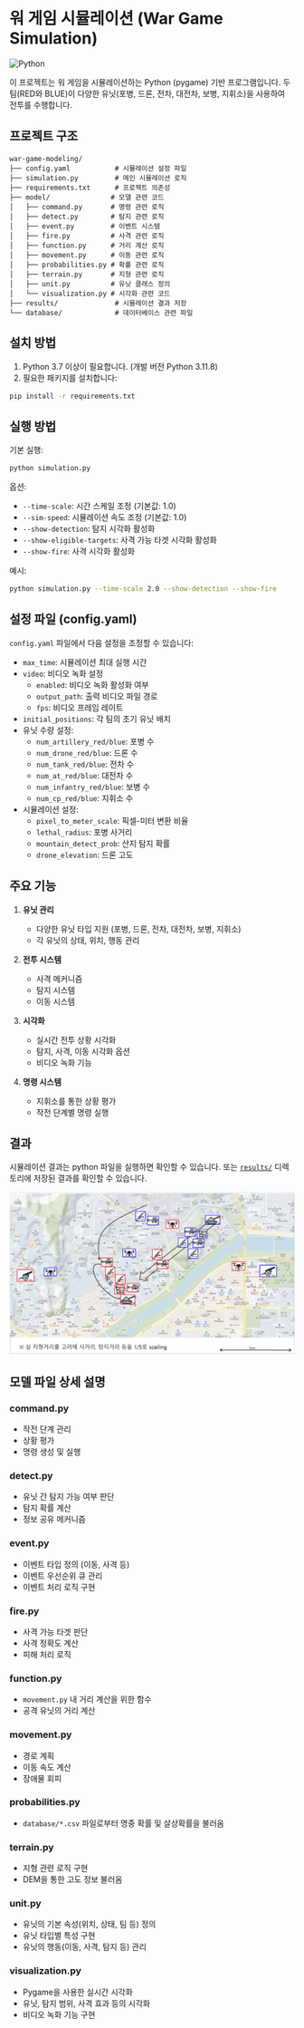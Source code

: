 # 워 게임 시뮬레이션 (War Game Simulation)
![Python](https://img.shields.io/badge/python-3670A0?style=for-the-badge&logo=python&logoColor=ffdd54)

이 프로젝트는 워 게임을 시뮬레이션하는 Python (pygame) 기반 프로그램입니다. 두 팀(RED와 BLUE)이 다양한 유닛(포병, 드론, 전차, 대전차, 보병, 지휘소)을 사용하여 전투를 수행합니다.

## 프로젝트 구조

```
war-game-modeling/
├── config.yaml           # 시뮬레이션 설정 파일
├── simulation.py         # 메인 시뮬레이션 로직
├── requirements.txt      # 프로젝트 의존성
├── model/               # 모델 관련 코드
│   ├── command.py       # 명령 관련 로직
│   ├── detect.py        # 탐지 관련 로직
│   ├── event.py         # 이벤트 시스템
│   ├── fire.py          # 사격 관련 로직
│   ├── function.py      # 거리 계산 로직
│   ├── movement.py      # 이동 관련 로직
│   ├── probabilities.py # 확률 관련 로직
│   ├── terrain.py       # 지형 관련 로직
│   ├── unit.py          # 유닛 클래스 정의
│   └── visualization.py # 시각화 관련 코드
├── results/              # 시뮬레이션 결과 저장
└── database/             # 데이터베이스 관련 파일
```

## 설치 방법

1. Python 3.7 이상이 필요합니다. (개발 버전 Python 3.11.8)
2. 필요한 패키지를 설치합니다:
```bash
pip install -r requirements.txt
```

## 실행 방법

기본 실행:
```bash
python simulation.py
```

옵션:
- `--time-scale`: 시간 스케일 조정 (기본값: 1.0)
- `--sim-speed`: 시뮬레이션 속도 조정 (기본값: 1.0)
- `--show-detection`: 탐지 시각화 활성화
- `--show-eligible-targets`: 사격 가능 타겟 시각화 활성화
- `--show-fire`: 사격 시각화 활성화

예시:
```bash
python simulation.py --time-scale 2.0 --show-detection --show-fire
```

## 설정 파일 (config.yaml)

`config.yaml` 파일에서 다음 설정을 조정할 수 있습니다:

- `max_time`: 시뮬레이션 최대 실행 시간
- `video`: 비디오 녹화 설정
  - `enabled`: 비디오 녹화 활성화 여부
  - `output_path`: 출력 비디오 파일 경로
  - `fps`: 비디오 프레임 레이트
- `initial_positions`: 각 팀의 초기 유닛 배치
- 유닛 수량 설정:
  - `num_artillery_red/blue`: 포병 수
  - `num_drone_red/blue`: 드론 수
  - `num_tank_red/blue`: 전차 수
  - `num_at_red/blue`: 대전차 수
  - `num_infantry_red/blue`: 보병 수
  - `num_cp_red/blue`: 지휘소 수
- 시뮬레이션 설정:
  - `pixel_to_meter_scale`: 픽셀-미터 변환 비율
  - `lethal_radius`: 포병 사거리
  - `mountain_detect_prob`: 산지 탐지 확률
  - `drone_elevation`: 드론 고도

## 주요 기능

1. **유닛 관리**
   - 다양한 유닛 타입 지원 (포병, 드론, 전차, 대전차, 보병, 지휘소)
   - 각 유닛의 상태, 위치, 행동 관리

2. **전투 시스템**
   - 사격 메커니즘
   - 탐지 시스템
   - 이동 시스템

3. **시각화**
   - 실시간 전투 상황 시각화
   - 탐지, 사격, 이동 시각화 옵션
   - 비디오 녹화 기능

4. **명령 시스템**
   - 지휘소를 통한 상황 평가
   - 작전 단계별 명령 실행

## 결과

시뮬레이션 결과는 python 파일을 실행하면 확인할 수 있습니다.
또는 [`results/`](./results/simulation_final.mp4) 디렉토리에 저장된 결과를 확인할 수 있습니다.

<img src = "results/war_game_sample_image.png">

## 모델 파일 상세 설명

### command.py
- 작전 단계 관리
- 상황 평가
- 명령 생성 및 실행 

### detect.py
- 유닛 간 탐지 가능 여부 판단
- 탐지 확률 계산
- 정보 공유 메커니즘

### event.py
- 이벤트 타입 정의 (이동, 사격 등)
- 이벤트 우선순위 큐 관리
- 이벤트 처리 로직 구현

### fire.py
- 사격 가능 타겟 판단
- 사격 정확도 계산
- 피해 처리 로직

### function.py
- `movement.py` 내 거리 계산을 위한 함수
- 공격 유닛의 거리 계산

### movement.py
- 경로 계획
- 이동 속도 계산
- 장애물 회피

### probabilities.py
- `database/*.csv` 파일로부터 명중 확률 및 살상확률을 불러옴

### terrain.py
- 지형 관련 로직 구현
- DEM을 통한 고도 정보 불러옴

### unit.py
- 유닛의 기본 속성(위치, 상태, 팀 등) 정의
- 유닛 타입별 특성 구현
- 유닛의 행동(이동, 사격, 탐지 등) 관리

### visualization.py
- Pygame을 사용한 실시간 시각화
- 유닛, 탐지 범위, 사격 효과 등의 시각화
- 비디오 녹화 기능 구현
